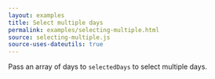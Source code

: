 ```yaml
---
layout: examples
title: Select multiple days
permalink: examples/selecting-multiple.html
source: selecting-multiple.js
source-uses-dateutils: true
---
```


Pass an array of days to `selectedDays` to select multiple days.
